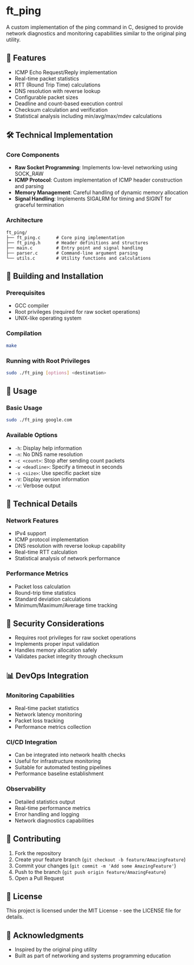 # ft_ping

A custom implementation of the ping command in C, designed to provide network diagnostics and monitoring capabilities similar to the original ping utility.

## 🚀 Features

- ICMP Echo Request/Reply implementation
- Real-time packet statistics
- RTT (Round Trip Time) calculations
- DNS resolution with reverse lookup
- Configurable packet sizes
- Deadline and count-based execution control
- Checksum calculation and verification
- Statistical analysis including min/avg/max/mdev calculations

## 🛠️ Technical Implementation

### Core Components

- **Raw Socket Programming**: Implements low-level networking using SOCK_RAW
- **ICMP Protocol**: Custom implementation of ICMP header construction and parsing
- **Memory Management**: Careful handling of dynamic memory allocation
- **Signal Handling**: Implements SIGALRM for timing and SIGINT for graceful termination

### Architecture

```
ft_ping/
├── ft_ping.c      # Core ping implementation
├── ft_ping.h      # Header definitions and structures
├── main.c         # Entry point and signal handling
├── parser.c       # Command-line argument parsing
└── utils.c        # Utility functions and calculations
```

## 🔧 Building and Installation

### Prerequisites

- GCC compiler
- Root privileges (required for raw socket operations)
- UNIX-like operating system

### Compilation

```bash
make
```

### Running with Root Privileges

```bash
sudo ./ft_ping [options] <destination>
```

## 🎯 Usage

### Basic Usage

```bash
sudo ./ft_ping google.com
```

### Available Options

- `-h`: Display help information
- `-n`: No DNS name resolution
- `-c <count>`: Stop after sending count packets
- `-w <deadline>`: Specify a timeout in seconds
- `-s <size>`: Use specific packet size
- `-V`: Display version information
- `-v`: Verbose output

## 🔬 Technical Details

### Network Features

- IPv4 support
- ICMP protocol implementation
- DNS resolution with reverse lookup capability
- Real-time RTT calculation
- Statistical analysis of network performance

### Performance Metrics

- Packet loss calculation
- Round-trip time statistics
- Standard deviation calculations
- Minimum/Maximum/Average time tracking

## 🔐 Security Considerations

- Requires root privileges for raw socket operations
- Implements proper input validation
- Handles memory allocation safely
- Validates packet integrity through checksum

## 📊 DevOps Integration

### Monitoring Capabilities

- Real-time packet statistics
- Network latency monitoring
- Packet loss tracking
- Performance metrics collection

### CI/CD Integration

- Can be integrated into network health checks
- Useful for infrastructure monitoring
- Suitable for automated testing pipelines
- Performance baseline establishment

### Observability

- Detailed statistics output
- Real-time performance metrics
- Error handling and logging
- Network diagnostics capabilities

## 🤝 Contributing

1. Fork the repository
2. Create your feature branch (`git checkout -b feature/AmazingFeature`)
3. Commit your changes (`git commit -m 'Add some AmazingFeature'`)
4. Push to the branch (`git push origin feature/AmazingFeature`)
5. Open a Pull Request

## 📝 License

This project is licensed under the MIT License - see the LICENSE file for details.

## 🎉 Acknowledgments

- Inspired by the original ping utility
- Built as part of networking and systems programming education
